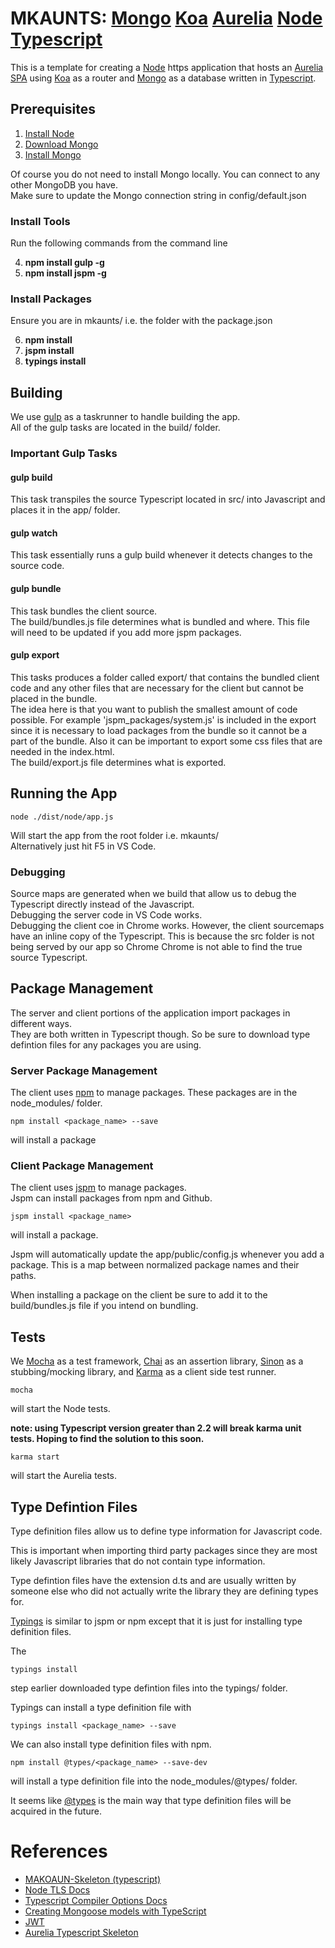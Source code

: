 # MKAUNTS: [Mongo](https://www.mongodb.com/) [Koa](http://koajs.com/) [Aurelia](http://aurelia.io/) [Node](https://nodejs.org/en/) [Typescript](https://www.typescriptlang.org/)

This is a template for creating a [Node](https://nodejs.org/en/) https application that hosts an [Aurelia](http://aurelia.io/) [SPA](https://en.wikipedia.org/wiki/Single-page_application) using [Koa](http://koajs.com/) as a router and [Mongo](https://www.mongodb.com/) as a database written in [Typescript](https://www.typescriptlang.org/).

## Prerequisites

1. [Install Node](https://nodejs.org)
2. [Download Mongo](https://www.mongodb.com/download-center?jmp=nav#community)
3. [Install Mongo](https://docs.mongodb.com/manual/administration/install-community/)

Of course you do not need to install Mongo locally. You can connect to any other MongoDB you have. <br>
Make sure to update the Mongo connection string in config/default.json

### Install Tools

Run the following commands from the command line

4. **npm install gulp -g**
5. **npm install jspm -g**

### Install Packages
Ensure you are in mkaunts/ i.e. the folder with the package.json

6. **npm install**
7. **jspm install**
8. **typings install**

## Building
We use [gulp](http://gulpjs.com/) as a taskrunner to handle building the app. <br>
All of the gulp tasks are located in the build/ folder. <br>

### Important Gulp Tasks
#### gulp build
This task transpiles the source Typescript located in src/ into Javascript and places it in the app/ folder.

#### gulp watch
This task essentially runs a gulp build whenever it detects changes to the source code.

#### gulp bundle
This task bundles the client source. <br>
The build/bundles.js file determines what is bundled and where. This file will need to be updated if you add more jspm packages.

#### gulp export
This tasks produces a folder called export/ that contains the bundled client code and any other files that are necessary for the client but cannot be placed in the bundle. <br>
The idea here is that you want to publish the smallest amount of code possible.
For example 'jspm_packages/system.js' is included in the export since it is necessary to load packages from the bundle so it cannot be a part of the bundle.
Also it can be important to export some css files that are needed in the index.html.<br>
The build/export.js file determines what is exported.

## Running the App
    node ./dist/node/app.js
Will start the app from the root folder i.e. mkaunts/ <br>
Alternatively just hit F5 in VS Code.

### Debugging
Source maps are generated when we build that allow us to debug the Typescript directly instead of the Javascript. <br>
Debugging the server code in VS Code works. <br>
Debugging the client coe in Chrome works. However, the client sourcemaps have an inline copy of the Typescript. This is because the src folder is not being served by our app so Chrome Chrome is not able to find the true source Typescript.<br>

## Package Management

The server and client portions of the application import packages in different ways. <br>
They are both written in Typescript though. So be sure to download type defintion files for any packages you are using.

### Server Package Management
The client uses [npm](https://www.npmjs.com/) to manage packages. These packages are in the node_modules/ folder.

    npm install <package_name> --save 
will install a package

### Client Package Management
The client uses [jspm](http://jspm.io/) to manage packages. <br>
Jspm can install packages from npm and Github.

    jspm install <package_name>
will install a package.

Jspm will automatically update the app/public/config.js whenever you add a package.
This is a map between normalized package names and their paths. <br>

When installing a package on the client be sure to add it to the build/bundles.js file if you intend on bundling.

## Tests

We [Mocha](https://mochajs.org/) as a test framework, [Chai](http://chaijs.com/) as an assertion library, [Sinon](http://sinonjs.org/) as a stubbing/mocking library, and [Karma](http://karma-runner.github.io/1.0/index.html) as a client side test runner.

    mocha

will start the Node tests.

__note: using Typescript version greater than 2.2 will break karma unit tests. Hoping to find the solution to this soon.__ 

    karma start

will start the Aurelia tests.

## Type Defintion Files
Type definition files allow us to define type information for Javascript code.

This is important when importing third party packages since they are most likely Javascript libraries that do not contain type information.

Type defintion files have the extension d.ts and are usually written by someone else who did not actually write the library they are defining types for.

[Typings](https://github.com/typings/typings) is similar to jspm or npm except that it is just for installing type definition files.

The

    typings install
step earlier downloaded type defintion files into the typings/ folder.

Typings can install a type definition file with

    typings install <package_name> --save

We can also install type definition files with npm.

    npm install @types/<package_name> --save-dev

will install a type definition file into the node_modules/@types/ folder.

It seems like [@types](https://www.npmjs.com/~types) is the main way that type definition files will be acquired in the future.

# References

* [MAKOAUN-Skeleton (typescript)](https://github.com/vogelrh/makoaun-skeleton)
* [Node TLS Docs](https://nodejs.org/api/tls.html)
* [Typescript Compiler Options Docs](https://www.typescriptlang.org/docs/handbook/compiler-options.html)
* [Creating Mongoose models with TypeScript](https://github.com/Appsilon/styleguide/wiki/mongoose-typescript-models)
* [JWT](https://jwt.io/introduction/)
* [Aurelia Typescript Skeleton](https://github.com/aurelia/skeleton-navigation/tree/master/skeleton-typescript)
